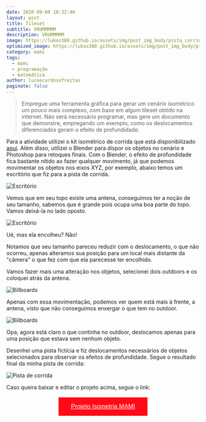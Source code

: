 ```yaml
---
date: 2020-09-08 18:32:40
layout: post
title: Tileset
subtitle: VRUMMMMM
description: VRUMMMMM
image: https://lukas380.github.io/assets/img/post_img_body/pista_corrida.png
optimized_image: https://lukas380.github.io/assets/img/post_img_body/pista_corrida.png
category: mami
tags:
  - mami
  - programação
  - matemática
author: lucascardosofreitas
paginate: false
---
```


>  Empregue uma ferramenta gráfica para gerar um cenário isométrico um pouco mais complexo, com base em algum tileset obtido na internet. Não será necessário programar, mas gere um documento que demonstre, empregando um exemplo, como os deslocamentos diferenciados geram o efeito de profundidade.

Para a atividade utilizei o kit isométrico de corrida que está disponibilizado [aqui](https://www.kenney.nl/assets/racing-kit). Além disso, utilizei o Blender para dispor os objetos no cenário e Photoshop para retoques finais. Com o Blender, o efeito de profundidade fica bastante nítido ao fazer qualquer movimento, já que podemos movimentar os objetos nos eixos XYZ, por exemplo, abaixo temos um escritório que fiz para a pista de corrida.

![Escritório](https://lukas380.github.io/assets/img/post_img_body/exemplo_1.png)

Vemos que em seu topo existe uma antena, conseguimos ter a noção de seu tamanho, sabemos que é grande pois ocupa uma boa parte do topo. Vamos deixá-la no lado oposto.

![Escritório](https://lukas380.github.io/assets/img/post_img_body/exemplo_2.png)

Ué, mas ela encolheu? Não!

Notamos que seu tamanho pareceu reduzir com o deslocamento, o que não ocorreu, apenas alteramos sua posição para um local mais distante da "câmera" o que fez com que ela parecesse ter encolhido.

Vamos fazer mais uma alteração nos objetos, selecionei dois outdoors e os coloquei atrás da antena.

![Billboards](https://lukas380.github.io/assets/img/post_img_body/exemplo_3.png)

Apenas com essa movimentação, podemos ver quem está mais à frente, a antena, visto que não conseguimos enxergar o que tem no outdoor.

![Billboards](https://lukas380.github.io/assets/img/post_img_body/exemplo_4.png)

Opa, agora está claro o que continha no outdoor, deslocamos apenas para uma posição que estava sem nenhum objeto.

Desenhei uma pista fictícia e fiz deslocamentos necessários de objetos selecionados para observar os efeitos de profundidade. Segue o resultado final da minha pista de corrida:

![Pista de corrida](https://lukas380.github.io/assets/img/post_img_body/pista_corrida.png)

Caso queira baixar e editar o projeto acima, segue o link:
<center>
  <button style="background-color: #ff0a16; border: none; padding: 15px 32px; text-align: center; text-decoration: none; display: inline-block; font-size: 16px; margin: 4px 2px; cursor: pointer;"> 
  <a href="https://drive.google.com/drive/folders/154bCIY4sWc-YJMO8V2EYqjBmVuCngCXs?usp=sharing" style="color: white;">Projeto Isometria MAMI</a>
  </button>
</center>
